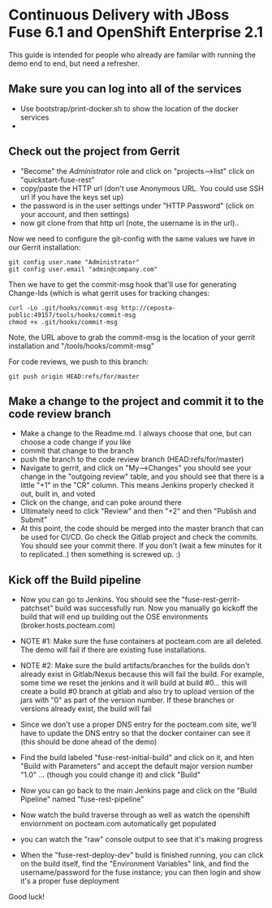 # Continuous Delivery with JBoss Fuse 6.1 and OpenShift Enterprise 2.1

This guide is intended for people who already are familar with running the demo end to end, but need 
a refresher.

## Make sure you can log into all of the services

* Use bootstrap/print-docker.sh to show the location of the docker services
* 

## Check out the project from Gerrit

* "Become" the _Administrator_ role and click on "projects-->list" click on "quickstart-fuse-rest"
* copy/paste the HTTP url (don't use Anonymous URL. You could use SSH url if you have the keys set up)
* the password is in the user settings under "HTTP Password" (click on your account, and then settings)
* now git clone from that http url (note, the username is in the url)..

Now we need to configure the git-config with the same values we have in our Gerrit installation:

    git config user.name "Administrator"
    git config user.email "admin@company.com"
    
Then we have to get the commit-msg hook that'll use for generating Change-Ids (which is what gerrit uses for tracking
changes:

    curl -Lo .git/hooks/commit-msg http://ceposta-public:49157/tools/hooks/commit-msg
    chmod +x .git/hooks/commit-msg
        
Note, the URL above to grab the commit-msg is the location of your gerrit installation and "/tools/hooks/commit-msg"
    
For code reviews, we push to this branch:

    git push origin HEAD:refs/for/master

## Make a change to the project and commit it to the code review branch

* Make a change to the Readme.md. I always choose that one, but can choose a code change if you like
* commit that change to the branch
* push the branch to the code review branch (HEAD:refs/for/master)
* Navigate to gerrit, and click on "My-->Changes" you should see your change in the "outgoing review" table, and you should see that there is a little "+1" in the "CR" column. This means Jenkins properly checked it out, built in, and voted
* Click on the change, and can poke around there
* Ultimately need to click "Review" and then "+2" and then "Publish and Submit"
* At this point, the code should be merged into the master branch that can be used for CI/CD. Go check the Gitlab project and check the commits. You should see your commit there. If you don't (wait a few minutes for it to replicated..) then something is screwed up. :)

## Kick off the Build pipeline 

* Now you can go to Jenkins. You should see the "fuse-rest-gerrit-patchset" build was successfully run. Now you manually go kickoff the build that will end up building out the OSE environments (broker.hosts.pocteam.com)
* NOTE #1: Make sure the fuse containers at pocteam.com are all deleted. The demo will fail if there are existing fuse installations.
* NOTE #2: Make sure the build artifacts/branches for the builds don't already exist in Gitlab/Nexus because this will fail the build. For example, some time we reset the jenkins and it will build at build #0... this will create a build #0 branch at gitlab and also try to upload version of the jars with "0" as part of the version number. If these branches or versions already exist, the build will fail

* Since we don't use a proper DNS entry for the pocteam.com site, we'll have to update the DNS entry so that the docker container can see it (this should be done ahead of the demo)
* Find the build labeled "fuse-rest-initial-build" and click on it, and hten "Build with Parameters" and accept the default major version number "1.0" ... (though you could change it) and click "Build"
* Now you can go back to the main Jenkins page and click on the "Build Pipeline" named "fuse-rest-pipeline"
* Now watch the build traverse through as well as watch the openshift enviornment on pocteam.com automatically get populated
* you can watch the "raw" console output to see that it's making progress
* When the "fuse-rest-deploy-dev" build is finished running, you can click on the build itself, find the "Environment Variables" link, and find the username/password for the fuse instance; you can then login and show it's a proper fuse deployment

Good luck!